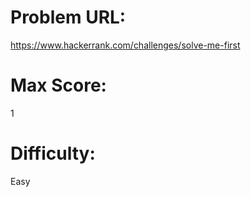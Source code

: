 # Problem URL:
https://www.hackerrank.com/challenges/solve-me-first

# Max Score:
1

# Difficulty:
Easy

